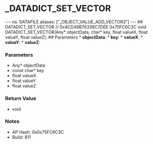 # _DATADICT_SET_VECTOR

--- ns: DATAFILE aliases: ["_OBJECT_VALUE_ADD_VECTOR3"] --- ## DATADICT_SET_VECTOR  // 0x4CD49B76338C7DEE 0x75FC6C3C void DATADICT_SET_VECTOR(Any* objectData, char* key, float valueX, float valueY, float valueZ);   ## Parameters * **objectData**: * **key**: * **valueX**: * **valueY**: * **valueZ**:

### Parameters
* Any* objectData
* const char* key
* float valueX
* float valueY
* float valueZ

### Return Value
* void

### Notes
* AP Hash: 0x0x75FC6C3C
* Build: 811

